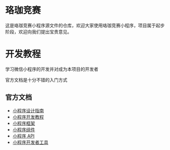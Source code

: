 # 珞珈竞赛

这是珞珈竞赛小程序源文件的仓库，欢迎大家使用珞珈竞赛小程序，项目属于起步阶段，欢迎向我们提出宝贵意见。

# 开发教程

学习微信小程序的开发并对成为本项目的开发者

官方文档是十分不错的入门方式

## 官方文档

- [小程序设计指南](https://developers.weixin.qq.com/miniprogram/design/index.html)
- [小程序开发教程](https://developers.weixin.qq.com/miniprogram/dev/framework/)
- [小程序框架](https://developers.weixin.qq.com/miniprogram/dev/framework/MINA.html)
- [小程序组件](https://developers.weixin.qq.com/miniprogram/dev/component/)
- [小程序 API](https://developers.weixin.qq.com/miniprogram/dev/api/)
- [小程序开发者工具](https://developers.weixin.qq.com/miniprogram/dev/devtools/devtools.html)

